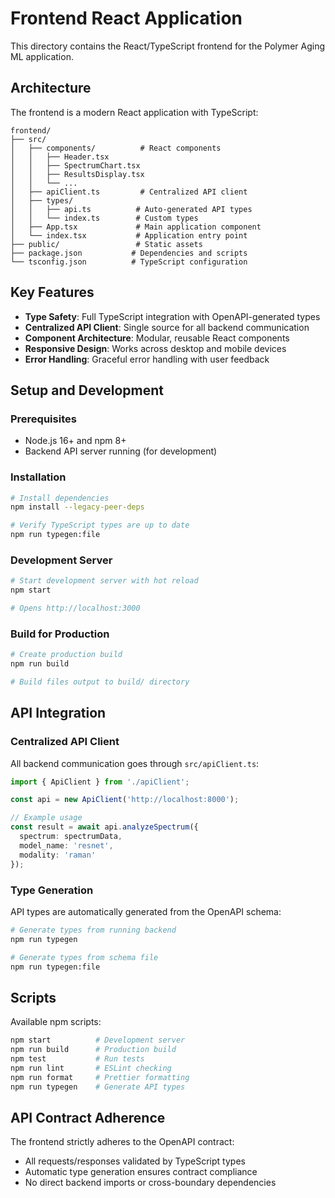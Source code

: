 # Frontend React Application

This directory contains the React/TypeScript frontend for the Polymer Aging ML application.

## Architecture

The frontend is a modern React application with TypeScript:

```
frontend/
├── src/
│   ├── components/          # React components
│   │   ├── Header.tsx
│   │   ├── SpectrumChart.tsx
│   │   ├── ResultsDisplay.tsx
│   │   └── ...
│   ├── apiClient.ts         # Centralized API client
│   ├── types/
│   │   ├── api.ts          # Auto-generated API types
│   │   └── index.ts        # Custom types
│   ├── App.tsx             # Main application component
│   └── index.tsx           # Application entry point
├── public/                 # Static assets
├── package.json           # Dependencies and scripts
└── tsconfig.json          # TypeScript configuration
```

## Key Features

- **Type Safety**: Full TypeScript integration with OpenAPI-generated types
- **Centralized API Client**: Single source for all backend communication
- **Component Architecture**: Modular, reusable React components
- **Responsive Design**: Works across desktop and mobile devices
- **Error Handling**: Graceful error handling with user feedback

## Setup and Development

### Prerequisites

- Node.js 16+ and npm 8+
- Backend API server running (for development)

### Installation

```bash
# Install dependencies
npm install --legacy-peer-deps

# Verify TypeScript types are up to date
npm run typegen:file
```

### Development Server

```bash
# Start development server with hot reload
npm start

# Opens http://localhost:3000
```

### Build for Production

```bash
# Create production build
npm run build

# Build files output to build/ directory
```

## API Integration

### Centralized API Client

All backend communication goes through `src/apiClient.ts`:

```typescript
import { ApiClient } from './apiClient';

const api = new ApiClient('http://localhost:8000');

// Example usage
const result = await api.analyzeSpectrum({
  spectrum: spectrumData,
  model_name: 'resnet',
  modality: 'raman'
});
```

### Type Generation

API types are automatically generated from the OpenAPI schema:

```bash
# Generate types from running backend
npm run typegen

# Generate types from schema file
npm run typegen:file
```

## Scripts

Available npm scripts:

```bash
npm start          # Development server
npm run build      # Production build
npm test           # Run tests
npm run lint       # ESLint checking
npm run format     # Prettier formatting
npm run typegen    # Generate API types
```

## API Contract Adherence

The frontend strictly adheres to the OpenAPI contract:
- All requests/responses validated by TypeScript types
- Automatic type generation ensures contract compliance
- No direct backend imports or cross-boundary dependencies
